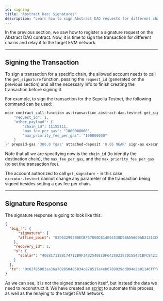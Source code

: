 ```yaml
---
id: signing
title: "Abstract Dao: Signatures"
description: "Learn how to sign Abstract DAO requests for different chains and relay them to target EVM networks."
---
```


In the previous section, we saw how to register a signature request on the Abstract DAO contract. Now, it is time to sign the transaction for different chains and relay it to the target EVM network.

---

## Signing the Transaction

To sign a transaction for a specific chain, the allowed account needs to call the `get_signature` function, passing the `request_id` (generated on the previous section) and all the necessary info to finish creating the transaction before signing it.

For example, to sign the transaction for the Sepolia Testnet, the following command can be used:

```bash
near contract call-function as-transaction abstract-dao.testnet get_signature json-args '{
    "request_id": 1,
    "other_payload": {
        "chain_id": 11155111,
        "max_fee_per_gas": "1000000000",
        "max_priority_fee_per_gas": "100000000"
    }
}' prepaid-gas '300.0 Tgas' attached-deposit '0.05 NEAR' sign-as executor.testnet network-config testnet
```

Note that all we are specifying now is the `chain_id` (to identify the destination chain), the `max_fee_per_gas`, and the `max_priority_fee_per_gas` (to set the transaction fee).

The account authorized to call `get_signature` - in this case `executor.testnet` cannot change any parameter of the transaction being signed besides setting a gas fee per chain.

---

## Signature Response

The signature response is going to look like this:

```json
{
  "big_r": {
      "signature": {
      "affine_point": "02D532992B0ECBF67800DB14E04530D9BA55609AD31213CC7ABDB554E8FDA986D3"
    },
    "recovery_id": 1,
    "s": {
      "scalar": "40E81711B8174712B9F34B2540EE0F642802387D15543CBFC84211BB04B83AC3"
    }
  },
  "tx": "0x02f85083aa36a702850485034c878517a4eb0789829dd094e2a01146fffc8432497ae49a7a6cba5b9abd71a380a460fe47b1000000000000000000000000000000000000000000000000000000000000a84bc0"
}
```

As we can see, it is not the signed transaction itself, but instead the data we need to reconstruct it. We have created an [script](https://github.com/nearuaguild/multichain-dao-scripts) to automate this process, as well as the relaying to the target EVM network.